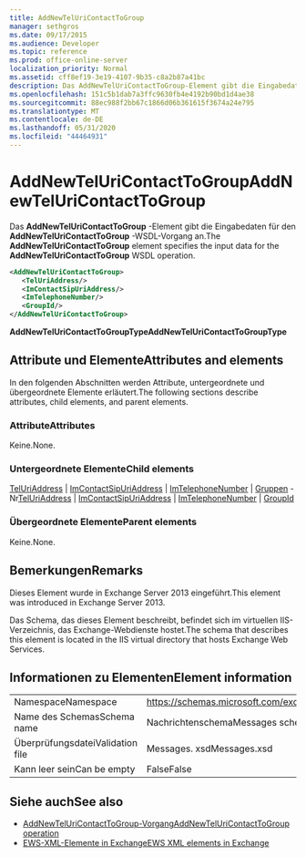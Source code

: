 ```yaml
---
title: AddNewTelUriContactToGroup
manager: sethgros
ms.date: 09/17/2015
ms.audience: Developer
ms.topic: reference
ms.prod: office-online-server
localization_priority: Normal
ms.assetid: cff8ef19-3e19-4107-9b35-c8a2b87a41bc
description: Das AddNewTelUriContactToGroup-Element gibt die Eingabedaten für den AddNewTelUriContactToGroup-WSDL-Vorgang an.
ms.openlocfilehash: 151c5b1dab7a3ffc9630fb4e4192b90bd1d4ae38
ms.sourcegitcommit: 88ec988f2bb67c1866d06b361615f3674a24e795
ms.translationtype: MT
ms.contentlocale: de-DE
ms.lasthandoff: 05/31/2020
ms.locfileid: "44464931"
---
```

# <a name="addnewteluricontacttogroup"></a><span data-ttu-id="1a93f-103">AddNewTelUriContactToGroup</span><span class="sxs-lookup"><span data-stu-id="1a93f-103">AddNewTelUriContactToGroup</span></span>

<span data-ttu-id="1a93f-104">Das **AddNewTelUriContactToGroup** -Element gibt die Eingabedaten für den **AddNewTelUriContactToGroup** -WSDL-Vorgang an.</span><span class="sxs-lookup"><span data-stu-id="1a93f-104">The **AddNewTelUriContactToGroup** element specifies the input data for the **AddNewTelUriContactToGroup** WSDL operation.</span></span> 
  
```XML
<AddNewTelUriContactToGroup>
   <TelUriAddress/>
   <ImContactSipUriAddress/>
   <ImTelephoneNumber/>
   <GroupId/>
</AddNewTelUriContactToGroup>
```

 <span data-ttu-id="1a93f-105">**AddNewTelUriContactToGroupType**</span><span class="sxs-lookup"><span data-stu-id="1a93f-105">**AddNewTelUriContactToGroupType**</span></span>
## <a name="attributes-and-elements"></a><span data-ttu-id="1a93f-106">Attribute und Elemente</span><span class="sxs-lookup"><span data-stu-id="1a93f-106">Attributes and elements</span></span>

<span data-ttu-id="1a93f-107">In den folgenden Abschnitten werden Attribute, untergeordnete und übergeordnete Elemente erläutert.</span><span class="sxs-lookup"><span data-stu-id="1a93f-107">The following sections describe attributes, child elements, and parent elements.</span></span>
  
### <a name="attributes"></a><span data-ttu-id="1a93f-108">Attribute</span><span class="sxs-lookup"><span data-stu-id="1a93f-108">Attributes</span></span>

<span data-ttu-id="1a93f-109">Keine.</span><span class="sxs-lookup"><span data-stu-id="1a93f-109">None.</span></span>
  
### <a name="child-elements"></a><span data-ttu-id="1a93f-110">Untergeordnete Elemente</span><span class="sxs-lookup"><span data-stu-id="1a93f-110">Child elements</span></span>

<span data-ttu-id="1a93f-111">[TelUriAddress](teluriaddress.md)  |  [ImContactSipUriAddress](imcontactsipuriaddress.md)  |  [ImTelephoneNumber](imtelephonenumber.md)  |  [Gruppen](groupid.md) -Nr</span><span class="sxs-lookup"><span data-stu-id="1a93f-111">[TelUriAddress](teluriaddress.md) | [ImContactSipUriAddress](imcontactsipuriaddress.md) | [ImTelephoneNumber](imtelephonenumber.md) | [GroupId](groupid.md)</span></span>
  
### <a name="parent-elements"></a><span data-ttu-id="1a93f-112">Übergeordnete Elemente</span><span class="sxs-lookup"><span data-stu-id="1a93f-112">Parent elements</span></span>

<span data-ttu-id="1a93f-113">Keine.</span><span class="sxs-lookup"><span data-stu-id="1a93f-113">None.</span></span>
  
## <a name="remarks"></a><span data-ttu-id="1a93f-114">Bemerkungen</span><span class="sxs-lookup"><span data-stu-id="1a93f-114">Remarks</span></span>

<span data-ttu-id="1a93f-115">Dieses Element wurde in Exchange Server 2013 eingeführt.</span><span class="sxs-lookup"><span data-stu-id="1a93f-115">This element was introduced in Exchange Server 2013.</span></span>
  
<span data-ttu-id="1a93f-116">Das Schema, das dieses Element beschreibt, befindet sich im virtuellen IIS-Verzeichnis, das Exchange-Webdienste hostet.</span><span class="sxs-lookup"><span data-stu-id="1a93f-116">The schema that describes this element is located in the IIS virtual directory that hosts Exchange Web Services.</span></span>
  
## <a name="element-information"></a><span data-ttu-id="1a93f-117">Informationen zu Elementen</span><span class="sxs-lookup"><span data-stu-id="1a93f-117">Element information</span></span>

|||
|:-----|:-----|
|<span data-ttu-id="1a93f-118">Namespace</span><span class="sxs-lookup"><span data-stu-id="1a93f-118">Namespace</span></span>  <br/> |https://schemas.microsoft.com/exchange/services/2006/messages  <br/> |
|<span data-ttu-id="1a93f-119">Name des Schemas</span><span class="sxs-lookup"><span data-stu-id="1a93f-119">Schema name</span></span>  <br/> |<span data-ttu-id="1a93f-120">Nachrichtenschema</span><span class="sxs-lookup"><span data-stu-id="1a93f-120">Messages schema</span></span>  <br/> |
|<span data-ttu-id="1a93f-121">Überprüfungsdatei</span><span class="sxs-lookup"><span data-stu-id="1a93f-121">Validation file</span></span>  <br/> |<span data-ttu-id="1a93f-122">Messages. xsd</span><span class="sxs-lookup"><span data-stu-id="1a93f-122">Messages.xsd</span></span>  <br/> |
|<span data-ttu-id="1a93f-123">Kann leer sein</span><span class="sxs-lookup"><span data-stu-id="1a93f-123">Can be empty</span></span>  <br/> |<span data-ttu-id="1a93f-124">False</span><span class="sxs-lookup"><span data-stu-id="1a93f-124">False</span></span>  <br/> |
   
## <a name="see-also"></a><span data-ttu-id="1a93f-125">Siehe auch</span><span class="sxs-lookup"><span data-stu-id="1a93f-125">See also</span></span>

- [<span data-ttu-id="1a93f-126">AddNewTelUriContactToGroup-Vorgang</span><span class="sxs-lookup"><span data-stu-id="1a93f-126">AddNewTelUriContactToGroup operation</span></span>](addnewteluricontacttogroup-operation.md)
- [<span data-ttu-id="1a93f-127">EWS-XML-Elemente in Exchange</span><span class="sxs-lookup"><span data-stu-id="1a93f-127">EWS XML elements in Exchange</span></span>](ews-xml-elements-in-exchange.md)

